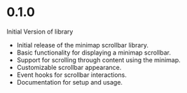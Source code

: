 # 0.1.0

Initial Version of library

- Initial release of the minimap scrollbar library.
- Basic functionality for displaying a minimap scrollbar.
- Support for scrolling through content using the minimap.
- Customizable scrollbar appearance.
- Event hooks for scrollbar interactions.
- Documentation for setup and usage.
